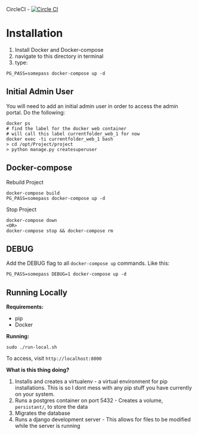 CircleCI - [![Circle CI](https://circleci.com/gh/ScribblesProject/Backend.svg?style=svg)](https://circleci.com/gh/ScribblesProject/Backend)
# Installation

1. Install Docker and Docker-compose
2. navigate to this directory in terminal
3. type:

```
PG_PASS=somepass docker-compose up -d
```

## Initial Admin User

You will need to add an initial admin user in order to access the admin portal. Do the following:

```
docker ps 
# find the label for the docker web container
# will call this label currentfolder_web_1 for now
docker exec -ti currentfolder_web_1 bash
> cd /opt/Project/project
> python manage.py createsuperuser
```

## Docker-compose

Rebuild Project

```
docker-compose build
PG_PASS=somepass docker-compose up -d
```

Stop Project

```
docker-compose down
<OR>
docker-compose stop && docker-compose rm
```

## DEBUG

Add the DEBUG flag to all `docker-compose up` commands. Like this:

```
PG_PASS=somepass DEBUG=1 docker-compose up -d
```

## Running Locally

**Requirements:**
- pip
- Docker

**Running:**

```
sudo ./run-local.sh
```

To access, visit `http://localhost:8000`

**What is this thing doing?**

1. Installs and creates a virtualenv - a virtual environment for pip installations. This is so I dont mess with any pip stuff you have currently on your system.
2. Runs a postgres container on port 5432 - Creates a volume, `persistant/`, to store the data
3. Migrates the database
4. Runs a django development server - This allows for files to be modified while the server is running